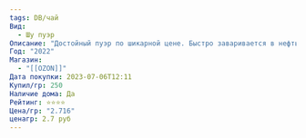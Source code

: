 ```yaml
---
tags: DB/чай
Вид:
  - Шу пуэр
Описание: "Достойный пуэр по шикарной цене. Быстро заваривается в нефть, долго держать не стоит. Брикет плотный. Во вкусе ничего лишнего. "
Год: "2022"
Магазин:
  - "[[OZON]]"
Дата покупки: 2023-07-06T12:11
Купил/гр: 250
Наличие дома: Да
Рейтинг: ⭐️⭐️⭐️⭐️
Цена/гр: "2.716"
ценагр: 2.7 руб
---
```


